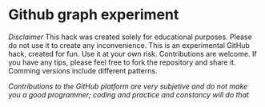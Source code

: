 # Github graph experiment

*Disclaimer* This hack was created solely for educational purposes. Please do not use it to create any inconvenience. This is an experimental GitHub hack, created for fun. Use it at your own risk. Contributions are welcome. If you have any tips, please feel free to fork the repository and share it.
Comming versions include different patterns.

*Contributions to the GitHub platform are very subjetive and do not make you a good programmer; coding and practice and constancy will do that*
